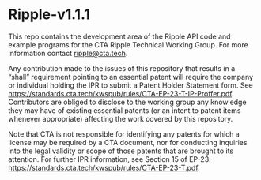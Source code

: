 # Ripple-v1.1.1

This repo contains the development area of the Ripple API code and example programs for the CTA Ripple Technical Working Group. For more information contact ripple@cta.tech.

Any contribution made to the issues of this repository that results in a “shall” requirement pointing to an essential patent will require the company or individual holding the IPR to submit a Patent Holder Statement form. See https://standards.cta.tech/kwspub/rules/CTA-EP-23-T-IP-Proffer.pdf. Contributors are obliged to disclose to the working group any knowledge they may have of existing essential patents (or an intent to patent items whenever appropriate) affecting the work covered by this repository.

Note that CTA is not responsible for identifying any patents for which a license may be required by a CTA document, nor for conducting inquiries into the legal validity or scope of those patents that are brought to its attention. For further IPR information, see Section 15 of EP-23: https://standards.cta.tech/kwspub/rules/CTA-EP-23-T.pdf.
